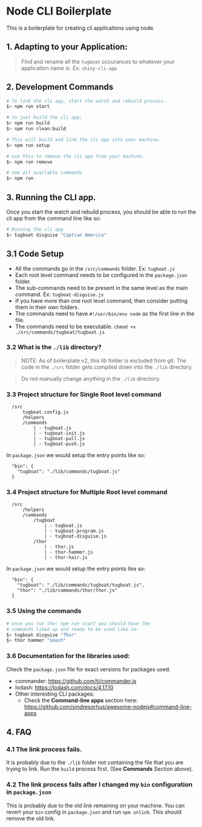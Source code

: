 # Node CLI Boilerplate

This is a boilerplate for creating cli applications using node.

## 1. Adapting to your Application:
> Find and rename all the `tugboat` occurances to whatever your application name is. Ex: `shiny-cli-app`

## 2. Development Commands

```bash
# To link the cli app, start the watch and rebuild process.
$> npm run start

# to just build the cli app:
$> npm run build
$> npm run clean:build

# This will build and link the cli app into your machine.
$> npm run setup

# use this to remove the cli app from your machine.
$> npm run remove

# see all available commands
$> npm run
```

## 3. Running the CLI app.
Once you start the watch and rebuild process, you should be able to run the cli app from the command line like so:

```bash
# Running the cli app
$> tugboat disguise "Captian America"
```


## 3.1 Code Setup

- All the commands go in the `/src/commands` folder. Ex: `tugboat.js`
- Each root level command needs to be configured in the `package.json` folder.
- The sub-commands need to be present in the same level as the main command. Ex: `tugboat-disguise.js`
- If you have more than one root level command, then consider putting them in their own folders.
- The commands need to have `#!/usr/bin/env node` as the first line in the file.
- The commands need to be executable. `chmod +x ./src/commands/tugboat/tugboat.js`

### 3.2 What is the `./lib` directory?
> NOTE: As of boilerplate v2, this lib folder is excluded from git.
The code in the `./src` folder gets compiled down into the `./lib` directory.

> Do not manually change anything in the `./lib` directory.


### 3.3 Project structure for Single Root level command
```
  /src
      tugboat.config.js
      /helpers
      /commands
          | - tugboat.js
          | - tugboat-init.js
          | - tugboat-pull.js
          | - tugboat-push.js
```
In `package.json` we would setup the entry points like so:
```
  "bin": {
    "tugboat": "./lib/commands/tugboat.js"
  }
```

### 3.4 Project structure for Multiple Root level command
```
  /src
      /helpers
      /commands
          /tugboat
              | - tugboat.js
              | - tugboat-program.js
              | - tugboat-disguise.js
          /thor
              | - thor.js
              | - thor-hammer.js
              | - thor-hair.js
```
In `package.json` we would setup the entry points like so:
```
  "bin": {
    "tugboat": "./lib/commands/tugboat/tugboat.js",
    "thor": "./lib/commands/thor/thor.js"
  }
```

### 3.5 Using the commands
``` bash
# once you run the: npm run start you should have the
# commands liked up and ready to be used like so:
$> tugboat disguise "Thor"
$> thor hammer "smash"
```

### 3.6 Documentation for the libraries used:
Check the `package.json` file for exact versions for packages used.

- commander: https://github.com/tj/commander.js
- lodash: https://lodash.com/docs/4.17.10
- Other interesting CLI packages:
    - Check the **Command-line apps** section here: https://github.com/sindresorhus/awesome-nodejs#command-line-apps

## 4. FAQ

### 4.1 The link process fails.
It is probably due to the `./lib` folder not containing the file that you are trying to link. Run the `build` process first. (See **Commands** Section above).

### 4.2 The link process fails after I changed my `bin` configuration in `package.json`
This is probably due to the old link remaining on your machine.
You can revert your `bin` config in `package.json` and run `npm unlink`. This should remove the old link.


